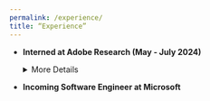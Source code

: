 ```yaml
---
permalink: /experience/
title: “Experience”
---
```


- **Interned at Adobe Research (May - July 2024)**  
  <details>
    <summary>More Details</summary>
    Worked on optimising latency and compute to enable LLM inferencing on edge devices in blackbox and whitebox settings. Did an extensive literature survey on state-of-the-art techniques including prompt compression, quantization, early exit, knowledge distillation, layer skipping, and lightweight models, focusing on optimization with least quality degradation. Devised heuristics based prompt compression technique in the blackbox setting, achieved 50% improvement in time to first token and 70% in compression latency with respect to LLM Lingua 2 with less than 5% degradation in quality.
  </details>

- **Incoming Software Engineer at Microsoft**